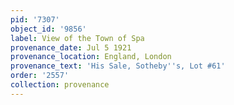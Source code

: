 ```yaml
---
pid: '7307'
object_id: '9856'
label: View of the Town of Spa
provenance_date: Jul 5 1921
provenance_location: England, London
provenance_text: 'His Sale, Sotheby''s, Lot #61'
order: '2557'
collection: provenance
---
```

